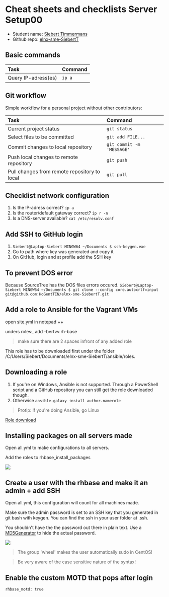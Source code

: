 # Cheat sheets and checklists Server Setup00

- Student name: [Siebert Timmermans](https://github.com/SiebertT) 
- Github repo: [elnx-sme-SiebertT](https://github.com/HoGentTIN/elnx-sme-SiebertT)

## Basic commands

| Task                | Command |
| :---                | :---    |
| Query IP-adress(es) | `ip a`  |

## Git workflow

Simple workflow for a personal project without other contributors:

| Task                                         | Command                   |
| :---                                         | :---                      |
| Current project status                       | `git status`              |
| Select files to be committed                 | `git add FILE...`         |
| Commit changes to local repository           | `git commit -m 'MESSAGE'` |
| Push local changes to remote repository      | `git push`                |
| Pull changes from remote repository to local | `git pull`                |

## Checklist network configuration

1. Is the IP-adress correct? `ip a`
2. Is the router/default gateway correct? `ip r -n`
3. Is a DNS-server available? `cat /etc/resolv.conf`

## Add SSH to GitHub login

1. `Siebert@Laptop-Siebert MINGW64 ~/Documents
$ ssh-keygen.exe`
2. Go to path where key was generated and copy it
3. On GitHub, login and at profile add the SSH key

## To prevent DOS error
Because SourceTree has the DOS files errors occured.
`Siebert@Laptop-Siebert MINGW64 ~/Documents
$ git clone --config core.autocrlf=input git@github.com:HoGentTIN/elnx-sme-SiebertT.git`


## Add a role to Ansible for the Vagrant VMs
open site.yml in notepad ++

unders roles:, add -bertvv.rh-base

> make sure there are 2 spaces infront of any added role

This role has to be downloaded first under the folder /C/Users/Siebert/Documents/elnx-sme-SiebertT/ansible/roles.

## Downloading a role
1. If you're on Windows, Ansible is not supported. Through a PowerShell script and a GitHub repository you can still get the role downloaded though. 
2. Otherwise `ansible-galaxy install author.namerole`

> Protip: if you're doing Ansible, go Linux


[Role download](https://github.com/bertvv/ansible-role-rh-base/releases)

## Installing packages on all servers made
Open all.yml to make configurations to all servers.

Add the roles to rhbase_install_packages

![](https://i.gyazo.com/76851497fbb7ae9ad816283adb9d0992.png)

## Create a user with the rhbase and make it an admin + add SSH

Open all.yml, this configuration will count for all machines made.

Make sure the admin password is set to an SSH key that you generated in git bash with keygen. You can find the ssh in your user folder at .ssh.

You shouldn't have the the password out there in plain text. Use a [MD5Generator](http://www.miraclesalad.com/webtools/md5.php) to hide the actual password.

![](https://i.gyazo.com/1e1d955c6b5c36fe08380e1dea0b821b.png)

> The group 'wheel' makes the user automatically sudo in CentOS!

> Be very aware of the case sensitive nature of the syntax!

## Enable the custom MOTD that pops after login
	rhbase_motd: true


